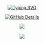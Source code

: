 <div align="center">

[![Typing SVG](https://readme-typing-svg.herokuapp.com?font=Bebas+Neue&size=40&duration=4000&color=B591E4&center=true&vCenter=true&width=650&lines=Hi,++my++name++is++Patryck++Silva)](https://git.io/typing-svg)

</div> 

<div align="center">
 
  [![GitHub Details](http://github-profile-summary-cards.vercel.app/api/cards/profile-details?username=PatryckSilva&theme=dracula)](https://github.com/vn7n24fzkq/github-profile-summary-cards)
  
</div>

 <div align="center" >
<a href="https://skillicons.dev/">
  <img src="https://skillicons.dev/icons?i=git,vscode,javascript,typescript,css,html,react,next,tailwind,sass,nodejs,express,github,materialui,styledcomponents,postgres,discord,linkedin,instagram" />
</a>
  <br />
  </div>
<br/>
<div align="center" >
     <img src="https://github-profile-trophy.vercel.app/?username=PatryckSilva&row=1&column=6&theme=dracula&margin-w=15&margin-h=15"/>
  </div>
